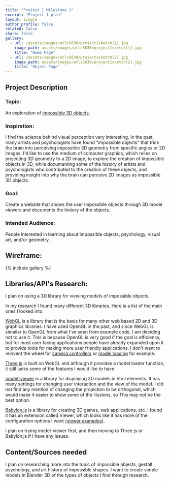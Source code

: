 ```yaml
---
title: "Project 1 Milestone 1"
excerpt: "Project 1 plan"
layout: single
author_profile: false
related: false
share: false
gallery:
  - url: /assets/images/atls5630/project1sketch(1).jpg
    image_path: assets/images/atls5630/project1sketch(1).jpg
    title: "Home Page"
  - url: /assets/images/atls5630/project1sketch(2).jpg
    image_path: assets/images/atls5630/project1sketch(2).jpg
    title: "Object Page"
---
```


## Project Description

### Topic:
An exploration of [impossible 3D objects](https://en.wikipedia.org/wiki/Impossible_object).

### Inspiration:
I find the science behind visual perception very interesting. In the past, many artists and psychologists have found "impossible objects" that trick the brain into perceiving impossible 3D geometry from specific angles or 2D images. I'd like to use the medium of computer graphics, which relies on projecting 3D geometry to a 2D image, to explore the creation of impossible objects in 3D, while documenting some of the history of artists and psychologists who contributed to the creation of these objects, and providing insight into why the brain can perceive 2D images as impossible 3D objects.

### Goal:
Create a website that shows the user impossible objects through 3D model viewers and documents the history of the objects.

### Intended Audience:
People interested in learning about impossible objects, psychology, visual art, and/or geometry.

## Wireframe:

{% include gallery %}

## Libraries/API's Research:
I plan on using a 3D library for viewing models of impossible objects.

In my research I found many different 3D libraries. Here is a list of the main ones I looked into:

[WebGL](https://www.khronos.org/webgl/wiki/Main_Page) is a library that is the basis for many other web based 2D and 3D graphics libraries. I have used OpenGL in the past, and since WebGL is simailar to OpenGL from what I've seen from example code, I am deciding not to use it. This is because OpenGL is very good if the goal is efficiency, but for most user facing applications people have already expanded upon it to provide tools for making more user friendly applications. I don't want to reinvent the wheel for [camera controllers](https://www.khronos.org/webgl/wiki/WebGL_and_OpenGL) or [model loading](https://webglfundamentals.org/webgl/lessons/webgl-load-obj.html) for example.

[Three.js](https://threejs.org/docs/index.html#manual/en/introduction/Creating-a-scene) is built on WebGL and although it provides a model loader function, it still lacks some of the features I would like to have.

[model-viewer](https://modelviewer.dev/) is a library for displaying 3D models in html elements. It has many settings for changing user interaction and the view of the model. I did not find any mention of changing the projection to be orthogonal, which would make it easier to show some of the illusions, so This may not be the best option.

[Babylon.js](https://doc.babylonjs.com/start) is a library for creating 3D games, web applications, etc. I found it has an extension called Viewer, which looks like it has more of the configuration options I want [(viewer examples)](https://doc.babylonjs.com/extensions/babylonViewer/viewerExamples).

I plan on trying model-viewer first, and then moving to Three.js or Babylon.js if I have any issues.

## Content/Sources needed
I plan on researching more into the topic of impossible objects, gestalt psychology, and art history of impossible shapes. I want to create simple models in Blender 3D of the types of objects I find through research.
